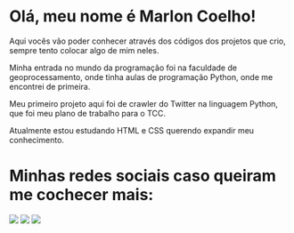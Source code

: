 # Olá, meu nome é Marlon Coelho!

Aqui vocês vão poder conhecer através dos códigos dos projetos que crio, sempre tento colocar algo de mim neles.

Minha entrada no mundo da programação foi na faculdade de geoprocessamento, onde tinha aulas de programação Python, onde me encontrei de primeira.

Meu primeiro projeto aqui foi de crawler do Twitter na linguagem Python, que foi meu plano de trabalho para o TCC.

Atualmente estou estudando HTML e CSS querendo expandir meu conhecimento.


# Minhas redes sociais caso queiram me cochecer mais:
<div>
<a href="https://instagram.com/marloncoelho.rafael/" target="_blank"><img src="https://img.shields.io/badge/-Instagram-%23E4405F?style=for-the-badge&logo=instagram&logoColor=white" target="_blank"></a>
<a href = "mailto:contato@seu-usuário-aqui"><img src="https://img.shields.io/badge/Gmail-D14836?style=for-the-badge&logo=gmail&logoColor=white" target="_blank"></a>
<a href="https://www.linkedin.com/in/marlon-coelho" target="_blank"><img src="https://img.shields.io/badge/-LinkedIn-%230077B5?style=for-the-badge&logo=linkedin&logoColor=white" target="_blank"></a>   
</div>
